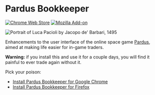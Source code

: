 # Pardus Bookkeeper
[![Chrome Web Store](https://img.shields.io/chrome-web-store/v/dfelhcfikpiomockabkkcjgfigdalcmk)](https://chrome.google.com/webstore/detail/dfelhcfikpiomockabkkcjgfigdalcmk)
[![Mozilla Add-on](https://img.shields.io/amo/v/pardus-bookkeeper)](https://addons.mozilla.org/firefox/addon/pardus-bookkeeper/)

![Portrait of Luca Pacioli by Jacopo de' Barbari, 1495](https://raw.githubusercontent.com/valitas/Pardus-Bookkeeper/master/Pacioli.jpg "Like Luca here, only in space")

Enhancements to the user interface of the online space game
[Pardus](http://www.pardus.at/), aimed at making life easier for in-game
traders.

**Warning:** if you install this and use it for a couple days, you will find it
painful to ever trade again without it.

Pick your poison:

* [Install Pardus Bookkeeper for Google Chrome](https://chrome.google.com/webstore/detail/dfelhcfikpiomockabkkcjgfigdalcmk)
* [Install Pardus Bookkeeper for Firefox](https://addons.mozilla.org/firefox/addon/pardus-bookkeeper/)
